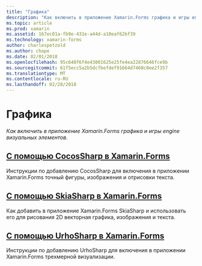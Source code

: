```yaml
---
title: "Графика"
description: "Как включить в приложение Xamarin.Forms графика и игры engine визуальных элементов."
ms.topic: article
ms.prod: xamarin
ms.assetid: 167ec01a-fb9e-431e-a44d-a10eaf62bf39
ms.technology: xamarin-forms
author: charlespetzold
ms.author: chape
ms.date: 02/01/2018
ms.openlocfilehash: 95c640f6f4e43001625e25fe4ea22876646fce9b
ms.sourcegitcommit: 61f5ecc5a2b5dcfbefdef91664d7460c0ee2f357
ms.translationtype: MT
ms.contentlocale: ru-RU
ms.lasthandoff: 02/28/2018
---
```

# <a name="graphics"></a>Графика

_Как включить в приложение Xamarin.Forms графика и игры engine визуальных элементов._

## <a name="using-cocossharp-in-xamarinformscocossharpmd"></a>[С помощью CocosSharp в Xamarin.Forms](cocossharp.md)

Инструкции по добавлению CocosSharp для включения в приложении Xamarin.Forms точный фигуры, изображения и отрисовки текста.

## <a name="using-skiasharp-in-xamarinformsskiasharpindexmd"></a>[С помощью SkiaSharp в Xamarin.Forms](skiasharp/index.md)

Как добавить в приложение Xamarin.Forms SkiaSharp и использовать его для рисования 2D векторная графика, изображения и текста.

## <a name="using-urhosharp-in-xamarinformsurhosharpmd"></a>[С помощью UrhoSharp в Xamarin.Forms](urhosharp.md)

Инструкции по добавлению UrhoSharp для включения в приложении Xamarin.Forms трехмерной визуализации.
